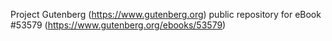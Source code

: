 Project Gutenberg (https://www.gutenberg.org) public repository for
eBook #53579 (https://www.gutenberg.org/ebooks/53579)
